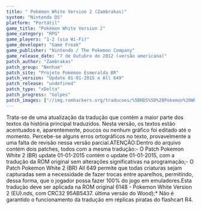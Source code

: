 ```yaml
---
title: " Pokémon White Version 2 (Zambrakas)"
system: "Nintendo DS"
platform: "Portátil"
game_title: "Pokémon White Version 2"
game_category: "RPG"
game_players: "1-2 (via Wi-Fi)"
game_developer: "Game Freak"
game_publisher: "Nintendo / The Pokemon Company"
game_release_date: "7 de Outubro de 2012 (versão americana)"
patch_author: "Zambrakas"
patch_group: "Nenhum"
patch_site: "Projeto Pokémon Esmeralda BR"
patch_version: "Update 01-01-2015 e All 649"
patch_release: "undefined"
patch_type: "xDelta"
patch_progress: "Golpes"
patch_images: ["//img.romhackers.org/traducoes/%5BNDS%5D%20Pokemon%20White%20Version%202%20-%20Zambrakas%20-%201.png","//img.romhackers.org/traducoes/%5BNDS%5D%20Pokemon%20White%20Version%202%20-%20Zambrakas%20-%20update1%20-%202.png","//img.romhackers.org/traducoes/%5BNDS%5D%20Pokemon%20White%20Version%202%20-%20Zambrakas%20-%20update1%20-%203.png"]
---
```

Trata-se de uma atualização da tradução que contém a maior parte dos textos da história principal traduzidos. Nesta versão, os textos estão acentuados e, aparentemente, poucos ou nenhum gráfico foi editado até o momento. Percebe-se alguns erros ortográficos no texto, provavelmente a uma falta de revisão nessa versão parcial.ATENÇÃO:Dentro do arquivo contém dois patches, todos com a mesma tradução:- O Patch Pokemon White 2 (BR) update 01-01-2015 contém o update 01-01-2015, com a tradução da ROM original sem alterações significativas na programação;- O Patch Pokemon White 2 (BR) All 649 permite que todas criaturas sejam capturadas sem a necessidade de fazer trocas entre aparelhos, permitindo, dessa forma, que o jogador possa fazer 100% do jogo em emuladores.Esta tradução deve ser aplicada na ROM original 6148 - Pokemon White Version 2 (EU).nds, com CRC32 95AB5437. última versão do Wood);* Não é garantido o funcionamento da tradução em réplicas piratas do flashcart R4.